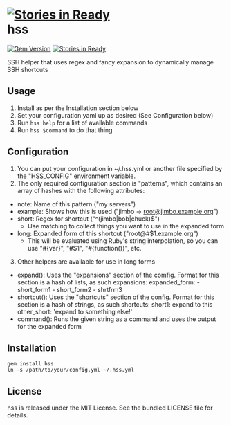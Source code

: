 [![Stories in Ready](https://badge.waffle.io/akerl/hss.png)](https://waffle.io/akerl/hss)  
hss
=========

[![Gem Version](https://badge.fury.io/rb/hss.png)](http://badge.fury.io/rb/hss)
[![Stories in Ready](https://badge.waffle.io/akerl/hss.png)](http://waffle.io/akerl/hss)

SSH helper that uses regex and fancy expansion to dynamically manage SSH shortcuts

## Usage

1. Install as per the Installation section below
2. Set your configuration yaml up as desired (See Configuration below)
3. Run `hss help` for a list of available commands
4. Run `hss $command` to do that thing

## Configuration

1. You can put your configuration in ~/.hss.yml or another file specified by the "HSS\_CONFIG" environment variable.
2. The only required configuration section is "patterns", which contains an array of hashes with the following attributes:
  * note: Name of this pattern ("my servers")
  * example: Shows how this is used ("jimbo -> root@jimbo.example.org")
  * short: Regex for shortcut ("^(jimbo|bob|chuck)$")
    * Use matching to collect things you want to use in the expanded form
  * long: Expanded form of this shortcut ("root@#$1.example.org")
    * This will be evaluated using Ruby's string interpolation, so you can use "#{var}", "#$1", "#{function()}", etc.
3. Other helpers are available for use in long forms
  * expand(): Uses the "expansions" section of the comfig. Format for this section is a hash of lists, as such
    expansions:
        expanded_form:
            - short_form1
            - short_form2
            - shrtfrm3
  * shortcut(): Uses the "shortcuts" section of the config. Format for this section is a hash of strings, as such
    shortcuts:
        short1: expand to this
        other_short: 'expand to something else!'
  * command(): Runs the given string as a command and uses the output for the expanded form

## Installation

    gem install hss
    ln -s /path/to/your/config.yml ~/.hss.yml

## License

hss is released under the MIT License. See the bundled LICENSE file for details.

